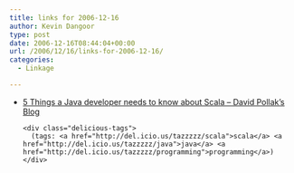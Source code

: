 ```yaml
---
title: links for 2006-12-16
author: Kevin Dangoor
type: post
date: 2006-12-16T08:44:04+00:00
url: /2006/12/16/links-for-2006-12-16/
categories:
  - Linkage

---
```

<ul class="delicious">
  <li>
    <div class="delicious-link">
      <a href="http://blog.lostlake.org/index.php?/archives/26-5-Things-a-Java-developer-needs-to-know-about-Scala.html">5 Things a Java developer needs to know about Scala &#8211; David Pollak&#8217;s Blog</a>
    </div>
    
    <div class="delicious-tags">
      (tags: <a href="http://del.icio.us/tazzzzz/scala">scala</a> <a href="http://del.icio.us/tazzzzz/java">java</a> <a href="http://del.icio.us/tazzzzz/programming">programming</a>)
    </div>
  </li>
</ul>